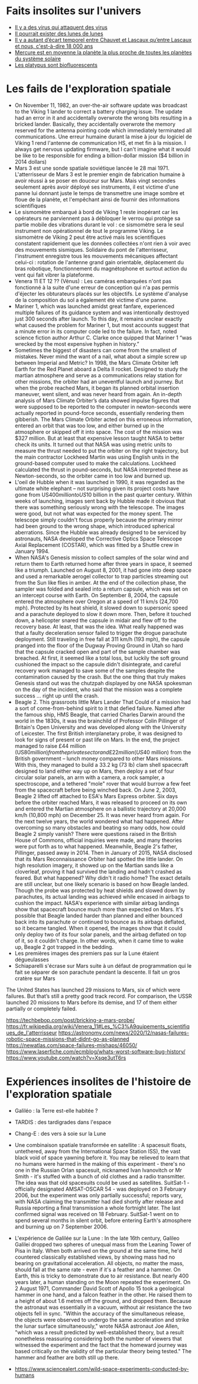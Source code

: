 # Faits insolites sur l'univers

- [Il y a des virus qui attaquent des virus](https://en.wikipedia.org/wiki/Sputnik_virophage)
- [Il pourrait exister des lunes de lunes](https://www.sciencesetavenir.fr/espace/moonmoons-des-lunes-de-lune-pourraient-exister_128530)
- [Il y a autant d’écart temporel entre Chauvet et Lascaux qu’entre Lascaux et nous, c'est-à-dire 18 000 ans](https://www.franceculture.fr/emissions/carbone-14-le-magazine-de-larcheologie/la-grotte-chauvet?utm_medium=Social&utm_source=Twitter#Echobox=1600750122)
- [Mercure est en moyenne la planète la plus proche de toutes les planètes du système solaire](https://www.popularmechanics.com/space/solar-system/a26839314/closest-planet-to-earth-on-average/)
- [Les platypus sont biofluorescents](https://www.degruyter.com/view/journals/mamm/ahead-of-print/article-10.1515-mammalia-2020-0027/article-10.1515-mammalia-2020-0027.xml)

# Les fails de l'exploration spatiale 

- On November 11, 1982, an over-the-air software update was broadcast to the Viking 1 lander to correct a battery charging issue. The update had an error in it and accidentally overwrote the wrong bits resulting in a bricked lander. Basically, they accidentally overwrote the memory reserved for the antenna pointing code which immediately terminated all communications.  Une erreur humaine durant la mise à jour du logiciel de Viking 1 rend l'antenne de communication HS, et met fin à la mission. I always get nervous updating firmware, but I can't imagine what it would be like to be responsible for ending a billion-dollar mission ($4 billion in 2014 dollars)
- Mars 3 est une sonde spatiale soviétique lancée le 28 mai 1971. L'atterrisseur de Mars 3 est le premier engin de fabrication humaine à avoir réussi à se poser en douceur sur Mars.  Mais vingt secondes seulement après avoir déployé ses instruments, il est victime d'une panne lui donnant juste le temps de transmettre une image sombre et floue de la planète, et l'empêchant ainsi de fournir des informations scientifiques
- Le sismomètre embarqué à bord de Viking 1 reste inopérant car les opérateurs ne parviennent pas à débloquer le verrou qui protège sa partie mobile des vibrations durant le vol : ce sismomètre sera le seul instrument non opérationnel de tout le programme Viking. Le sismomètre de Viking 2 peut être activé mais les scientifiques constatent rapidement que les données collectées n'ont rien à voir avec des mouvements sismiques. Solidaire du pont de l'atterrisseur, l'instrument enregistre tous les mouvements mécaniques affectant celui-ci : rotation de l'antenne grand gain orientable, déplacement du bras robotique, fonctionnement du magnétophone et surtout action du vent qui fait vibrer la plateforme. 
- Venera 11  ET 12 ?? (Vénus) :  Les caméras embarquées n'ont pas fonctionné à la suite d'une erreur de conception qui n'a pas permis d'éjecter les obturateurs placés sur les objectifs. Le système d'analyse de la composition du sol a également été victime d'une panne. 
-  Mariner 1, which was launched amidst great fanfare, experienced multiple failures of its guidance system and was intentionally destroyed just 300 seconds after launch. To this day, it remains unclear exactly what caused the problem for Mariner 1, but most accounts suggest that a minute error in its computer code led to the failure. In fact, noted science fiction author Arthur C. Clarke once quipped that Mariner 1 “was wrecked by the most expensive hyphen in history.” 
- Sometimes the biggest of disasters can come from the smallest of mistakes. Never mind the want of a nail, what about a simple screw up between Imperial and Metric?  In 1998, the Mars Climate Orbiter left Earth for the Red Planet aboard a Delta II rocket. Designed to study the martian atmosphere and serve as a communications relay station for other missions, the orbiter had an uneventful launch and journey. But when the probe reached Mars, it began its planned orbital insertion maneuver, went silent, and was never heard from again. An in-depth analysis of Mars Climate Orbiter’s data showed impulse figures that were supposed to be reported to the computer in newton-seconds were actually reported in pound-force seconds, essentially rendering them gibberish. The Mars Climate Orbiter acted on this erroneous information, entered an orbit that was too low, and either burned up in the atmosphere or skipped off it into space. The cost of the mission was $327 million. But at least that expensive lesson taught NASA to better check its units. It turned out that NASA was using metric units to measure the thrust needed to put the orbiter on the right trajectory, but the main contractor Lockheed Martin was using English units in the ground-based computer used to make the calculations. Lockheed calculated the thrust in pound-seconds, but NASA interpreted these as Newton-seconds, so the orbiter came in too low and burned up. 
- L'oeil de Hubble when it was launched in 1990, it was regarded as the ultimate white elephant – not surprising given its project costs have gone from US$400 million to US$10 billion in the past quarter century. Within weeks of launching, images sent back by Hubble made it obvious that there was something seriously wrong with the telescope. The images were good, but not what was expected for the money spent. The telescope simply couldn't focus properly because the primary mirror had been ground to the wrong shape, which introduced spherical aberrations. Since the Hubble was already designed to be serviced by astronauts, NASA developed the Corrective Optics Space Telescope Axial Replacement (COSTAR), which was fitted by a Shuttle crew in January 1994.
- When NASA's Genesis mission to collect samples of the solar wind and return them to Earth returned home after three years in space, it seemed like a triumph. Launched on August 8, 2001, it had gone into deep space and used a remarkable aerogel collector to trap particles streaming out from the Sun like flies in amber. At the end of the collection phase, the sampler was folded and sealed into a return capsule, which was set on an intercept course with Earth. On September 8, 2004, the capsule entered the atmosphere over Oregon at a speed of 11 km/s (24,700 mph). Protected by its heat shield, it slowed down to supersonic speed and a parachute deployed to slow it down more. Then, before it touched down, a helicopter snared the capsule in midair and flew off to the recovery base. At least, that was the idea. What really happened was that a faulty deceleration sensor failed to trigger the drogue parachute deployment. Still traveling in free fall at 311 km/h (193 mph), the capsule pranged into the floor of the Dugway Proving Ground in Utah so hard that the capsule cracked open and part of the sample chamber was breached. At first, it seemed like a total loss, but luckily the soft ground cushioned the impact so the capsule didn't disintegrate, and careful recovery work managed to save some of the samples despite the contamination caused by the crash.  But the one thing that truly makes Genesis stand out was the chutzpah displayed by one NASA spokesman on the day of the incident, who said that the mission was a complete success … right up until the crash.
-  Beagle 2. This grassroots little Mars Lander That Could of a mission had a sort of come-from-behind spirit to it that defied failure. Named after the famous ship, HMS Beagle, that carried Charles Darwin around the world in the 1830s, it was the brainchild of Professor Colin Pillinger of Britain's Open University and was developed along with the University of Leicester. The first British interplanetary probe, it was designed to look for signs of present or past life on Mars. In the end, the project managed to raise £44 million (US$80 million) from the private sector and £22 million (US$40 million) from the British government – lunch money compared to other Mars missions. With this, they managed to build a 33.2 kg (73 lb) clam shell spacecraft designed to land either way up on Mars, then deploy a set of four circular solar panels, an arm with a camera, a rock sampler, a spectroscope, and a tethered "mole" rover that would burrow a few feet from the spacecraft before being winched back. On June 2, 2003, Beagle 2 lifted off attached to ESA's Mars Express orbiter. Six days before the orbiter reached Mars, it was released to proceed on its own and entered the Martian atmosphere on a ballistic trajectory at 20,000 km/h (10,800 mph) on December 25. It was never heard from again. For the next twelve years, the world wondered what had happened. After overcoming so many obstacles and beating so many odds, how could Beagle 2 simply vanish? There were questions raised in the British House of Commons, official inquiries were made, and many theories were put forth as to what happened. Meanwhile, Beagle 2's father, Pillinger, passed away in 2014. Then in January of 2015, NASA disclosed that its Mars Reconnaissance Orbiter had spotted the little lander. On high resolution imagery, it showed up on the Martian sands like a cloverleaf, proving it had survived the landing and hadn't crashed as feared. But what happened? Why didn't it radio home? The exact details are still unclear, but one likely scenario is based on how Beagle landed. Though the probe was protected by heat shields and slowed down by parachutes, its actual landing was achieved while encased in airbags to cushion the impact. NASA's experience with similar airbag landings show that spacecraft bounce much more than expected on Mars. It's possible that Beagle landed harder than planned and either bounced back into its parachute or continued to bounce as its airbags deflated, so it became tangled. When it opened, the images show that it could only deploy two of its four solar panels, and the airbag deflated on top of it, so it couldn't charge. In other words, when it came time to wake up, Beagle 2 got trapped in the bedding. 
- Les premières images des premiers pas sur la Lune étaient dégueulasses
- Schiaparelli s'écrase sur Mars suite à un défaut de programmation qui le fait se séparer de son parachute pendant la descente. Il fait un gros cratère sur Mars


The United States has launched 29 missions to Mars, six of which were failures. But that’s still a pretty good track record. For comparison, the USSR launched 20 missions to Mars before its demise, and 17 of them either partially or completely failed.

https://techbebop.com/post/bricking-a-mars-probe/
https://fr.wikipedia.org/wiki/Venera_11#Les_%C3%A9quipements_scientifiques_de_l'atterrisseur 
https://astronomy.com/news/2020/12/nasas-failures-robotic-space-missions-that-didnt-go-as-planned
https://newatlas.com/space-failures-mishaps/46050/  
https://www.laserfiche.com/ecmblog/whats-worst-software-bug-history/ 
https://www.youtube.com/watch?v=Xsqe3utT6rs 

# Expériences insolites de l'histoire de l'exploration spatiale

- Galiléo : la Terre est-elle habitée ?
- TARDIS : des tardigrades dans l'espace
- Chang-E : des vers à soie sur la Lune
- Une combinaison spatiale transformée en satellite : A spacesuit floats, untethered, away from the International Space Station ISS), the vast black void of space yawning before it. You may be relieved to learn that no humans were harmed in the making of this experiment - there's no one in the Russian Orlan spacesuit, nicknamed Ivan Ivanovitch or Mr Smith - it's stuffed with a bunch of old clothes and a radio transmitter. The idea was that old spacesuits could be used as satellites. SuitSat-1 - officially designated AMSAT-OSCAR 54 - was deployed on 3 February 2006, but the experiment was only partially successful; reports vary, with NASA claiming the transmitter had died shortly after release and Russia reporting a final transmission a whole fortnight later. The last confirmed signal was received on 18 February. SuitSat-1 went on to spend several months in silent orbit, before entering Earth's atmosphere and burning up on 7 September 2006.
- L'expérience de Galilée sur la Lune : In the late 16th century, Galileo Galilei dropped two spheres of unequal mass from the Leaning Tower of Pisa in Italy. When both arrived on the ground at the same time, he'd countered classically established views, by showing mass had no bearing on gravitational acceleration. All objects, no matter the mass, should fall at the same rate - even if it's a feather and a hammer. On Earth, this is tricky to demonstrate due to air resistance. But nearly 400 years later, a human standing on the Moon repeated the experiment. On 2 August 1971, Commander David Scott of Apollo 15 took a geological hammer in one hand, and a falcon feather in the other. He raised them to a height of about 1.6 metres off the ground, and dropped them. Because the astronaut was essentially in a vacuum, without air resistance the two objects fell in sync. "Within the accuracy of the simultaneous release, the objects were observed to undergo the same acceleration and strike the lunar surface simultaneously," wrote NASA astronaut Joe Allen, "which was a result predicted by well-established theory, but a result nonetheless reassuring considering both the number of viewers that witnessed the experiment and the fact that the homeward journey was based critically on the validity of the particular theory being tested." The hammer and feather are both still up there.

- https://www.sciencealert.com/wild-space-experiments-conducted-by-humans


